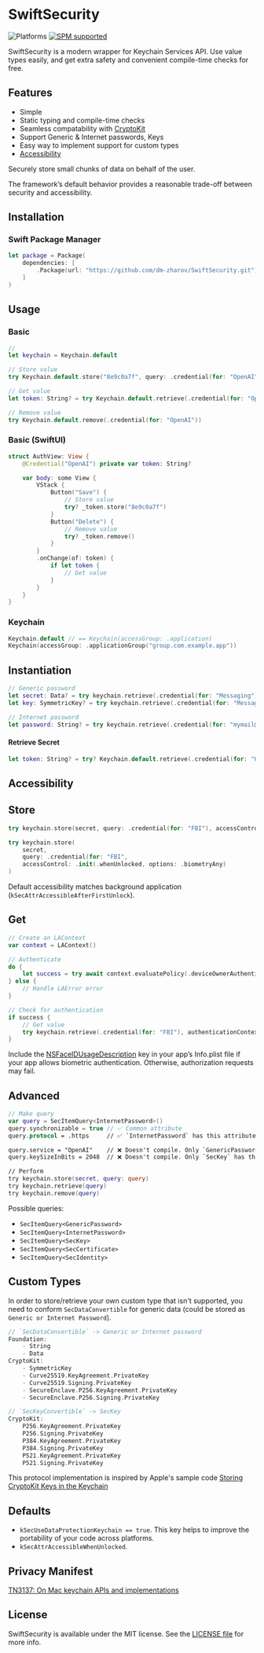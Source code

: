 # SwiftSecurity

![Platforms](https://img.shields.io/badge/platforms-ios%20-lightgrey.svg)
[![SPM supported](https://img.shields.io/badge/SPM-supported-DE5C43.svg?style=flat)](https://swift.org/package-manager)

SwiftSecurity is a modern wrapper for Keychain Services API. Use value types easily, and get extra safety and convenient compile-time checks for free.

## Features

* Simple
* Static typing and compile-time checks
* Seamless compatability with [CryptoKit](https://developer.apple.com/documentation/cryptokit/)
* Support Generic & Internet passwords, Keys
* Easy way to implement support for custom types
* [Accessibility](#accessibility)

Securely store small chunks of data on behalf of the user.

The framework’s default behavior provides a reasonable trade-off between security and accessibility.

## Installation

### Swift Package Manager

```swift
let package = Package(
    dependencies: [
        .Package(url: "https://github.com/dm-zharov/SwiftSecurity.git")
    ]
)
```

## Usage

### Basic

```swift
// 
let keychain = Keychain.default

// Store value
try Keychain.default.store("8e9c0a7f", query: .credential(for: "OpenAI"))

// Get value
let token: String? = try Keychain.default.retrieve(.credential(for: "OpenAI"))

// Remove value
try Keychain.default.remove(.credential(for: "OpenAI"))
```

### Basic (SwiftUI)

```swift
struct AuthView: View {
    @Credential("OpenAI") private var token: String?

    var body: some View {
        VStack {
            Button("Save") {
                // Store value
                try? _token.store("8e9c0a7f")
            }
            Button("Delete") {
                // Remove value
                try? _token.remove()
            }
        }
        .onChange(of: token) {
            if let token {
                // Get value
            }
        }
    }
} 
```

### Keychain

```swift
Keychain.default // == Keychain(accessGroup: .application)
Keychain(accessGroup: .applicationGroup("group.com.example.app"))
```

## Instantiation

```swift
// Generic password
let secret: Data? = try keychain.retrieve(.credential(for: "Messaging"))
let key: SymmetricKey? = try keychain.retrieve(.credential(for: "Messaging"))

// Internet password
let password: String? = try keychain.retrieve(.credential(for: "mymail@gmail.com", space: .server("http://google.com")))
```

#### Retrieve Secret

```swift
let token: String? = try? Keychain.default.retrieve(.credential(for: "OpenAI"))
```

## <a name="accessibility"> Accessibility

## Store

```swift
try keychain.store(secret, query: .credential(for: "FBI"), accessControl: .init(.whenUnlocked))

try keychain.store(
    secret,
    query: .credential(for: "FBI",
    accessControl: .init(.whenUnlocked, options: .biometryAny)
)

```

Default accessibility matches background application (`kSecAttrAccessibleAfterFirstUnlock`).

## Get

```swift
// Create an LAContext
var context = LAContext()

// Authenticate
do {
    let success = try await context.evaluatePolicy(.deviceOwnerAuthentication, localizedReason: "Log in with Biometrics")
} else {
    // Handle LAError error
}

// Check for authentication 
if success {
    // Get value
    try keychain.retrieve(.credential(for: "FBI"), authenticationContext: context)
}

```

Include the [NSFaceIDUsageDescription](https://developer.apple.com/library/content/documentation/General/Reference/InfoPlistKeyReference/Articles/CocoaKeys.html#//apple_ref/doc/uid/TP40009251-SW75) key in your app’s Info.plist file if your app allows biometric authentication. Otherwise, authorization requests may fail.

## Advanced

```swift
// Make query
var query = SecItemQuery<InternetPassword>()
query.synchronizable = true // ✅ Common attribute
query.protocol = .https     // ✅ `InternetPassword` has this attribute

query.service = "OpenAI"    // ❌ Doesn't compile. Only `GenericPassword` has this attribute
query.keySizeInBits = 2048  // ❌ Doesn't compile. Only `SecKey` has this attribute.

// Perform
try keychain.store(secret, query: query)
try keychain.retrieve(query)
try keychain.remove(query)
```

Possible queries:
* `SecItemQuery<GenericPassword>`
* `SecItemQuery<InternetPassword>`
* `SecItemQuery<SecKey>`
* `SecItemQuery<SecCertificate>`
* `SecItemQuery<SecIdentity>`

## Custom Types

In order to store/retrieve your own custom type that isn't supported, you need to conform `SecDataConvertible` for generic data (could be stored as `Generic or Internet Password`).

```swift
// `SecDataConvertible` -> Generic or Internet password
Foundation:
    - String
    - Data
CryptoKit: 
    - SymmetricKey
    - Curve25519.KeyAgreement.PrivateKey
    - Curve25519.Signing.PrivateKey
    - SecureEnclave.P256.KeyAgreement.PrivateKey
    - SecureEnclave.P256.Signing.PrivateKey

// `SecKeyConvertible` -> SecKey
CryptoKit:
    P256.KeyAgreement.PrivateKey
    P256.Signing.PrivateKey
    P384.KeyAgreement.PrivateKey
    P384.Signing.PrivateKey
    P521.KeyAgreement.PrivateKey
    P521.Signing.PrivateKey
```

This protocol implementation is inspired by Apple's sample code [Storing CryptoKit Keys in the Keychain](https://developer.apple.com/documentation/cryptokit/storing_cryptokit_keys_in_the_keychain) 

## Defaults

- `kSecUseDataProtectionKeychain == true`. This key helps to improve the portability of your code across platforms.
- `kSecAttrAccessibleWhenUnlocked`.

## Privacy Manifest

[TN3137: On Mac keychain APIs and implementations](https://developer.apple.com/documentation/technotes/tn3137-on-mac-keychains)

## License

SwiftSecurity is available under the MIT license. See the [LICENSE file](https://github.com/dm-zharov/SwiftSecurity/blob/master/LICENSE) for more info.
